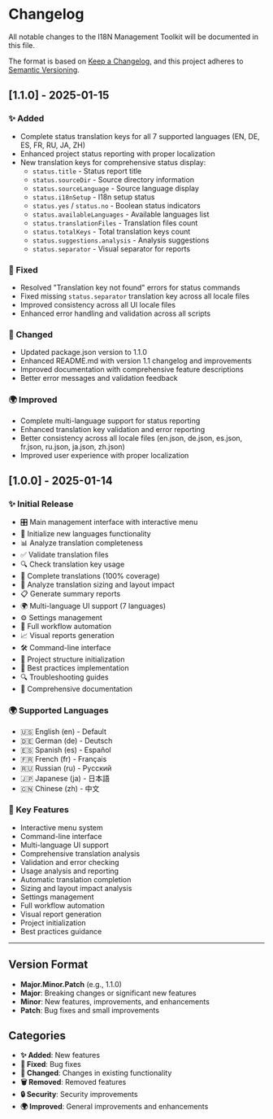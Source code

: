 # Changelog

All notable changes to the I18N Management Toolkit will be documented in this file.

The format is based on [Keep a Changelog](https://keepachangelog.com/en/1.0.0/),
and this project adheres to [Semantic Versioning](https://semver.org/spec/v2.0.0.html).

## [1.1.0] - 2025-01-15

### ✨ Added
- Complete status translation keys for all 7 supported languages (EN, DE, ES, FR, RU, JA, ZH)
- Enhanced project status reporting with proper localization
- New translation keys for comprehensive status display:
  - `status.title` - Status report title
  - `status.sourceDir` - Source directory information
  - `status.sourceLanguage` - Source language display
  - `status.i18nSetup` - I18n setup status
  - `status.yes` / `status.no` - Boolean status indicators
  - `status.availableLanguages` - Available languages list
  - `status.translationFiles` - Translation files count
  - `status.totalKeys` - Total translation keys count
  - `status.suggestions.analysis` - Analysis suggestions
  - `status.separator` - Visual separator for reports

### 🔧 Fixed
- Resolved "Translation key not found" errors for status commands
- Fixed missing `status.separator` translation key across all locale files
- Improved consistency across all UI locale files
- Enhanced error handling and validation across all scripts

### 📝 Changed
- Updated package.json version to 1.1.0
- Enhanced README.md with version 1.1 changelog and improvements
- Improved documentation with comprehensive feature descriptions
- Better error messages and validation feedback

### 🌍 Improved
- Complete multi-language support for status reporting
- Enhanced translation key validation and error reporting
- Better consistency across all locale files (en.json, de.json, es.json, fr.json, ru.json, ja.json, zh.json)
- Improved user experience with proper localization

## [1.0.0] - 2025-01-14

### ✨ Initial Release
- 🎛️ Main management interface with interactive menu
- 🚀 Initialize new languages functionality
- 📊 Analyze translation completeness
- ✅ Validate translation files
- 🔍 Check translation key usage
- 🎯 Complete translations (100% coverage)
- 📏 Analyze translation sizing and layout impact
- 📋 Generate summary reports
- 🌍 Multi-language UI support (7 languages)
- ⚙️ Settings management
- 🔄 Full workflow automation
- 📈 Visual reports generation
- 🛠️ Command-line interface
- 📁 Project structure initialization
- 🎯 Best practices implementation
- 🔍 Troubleshooting guides
- 📖 Comprehensive documentation

### 🌍 Supported Languages
- 🇺🇸 English (en) - Default
- 🇩🇪 German (de) - Deutsch
- 🇪🇸 Spanish (es) - Español
- 🇫🇷 French (fr) - Français
- 🇷🇺 Russian (ru) - Русский
- 🇯🇵 Japanese (ja) - 日本語
- 🇨🇳 Chinese (zh) - 中文

### 🎯 Key Features
- Interactive menu system
- Command-line interface
- Multi-language UI support
- Comprehensive translation analysis
- Validation and error checking
- Usage analysis and reporting
- Automatic translation completion
- Sizing and layout impact analysis
- Settings management
- Full workflow automation
- Visual report generation
- Project initialization
- Best practices guidance

---

## Version Format

- **Major.Minor.Patch** (e.g., 1.1.0)
- **Major**: Breaking changes or significant new features
- **Minor**: New features, improvements, and enhancements
- **Patch**: Bug fixes and small improvements

## Categories

- **✨ Added**: New features
- **🔧 Fixed**: Bug fixes
- **📝 Changed**: Changes in existing functionality
- **🗑️ Removed**: Removed features
- **🔒 Security**: Security improvements
- **🌍 Improved**: General improvements and enhancements